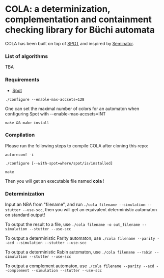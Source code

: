 # COLA: a determinization, complementation and containment checking library for Büchi automata

COLA has been built on top of [SPOT](https://spot.lrde.epita.fr/) and inspired by [Seminator](https://github.com/mklokocka/seminator).


### List of algorithms
TBA

### Requirements
* [Spot](https://spot.lrde.epita.fr/)

```
./configure --enable-max-accsets=128
```
One can set the maximal number of colors for an automaton when configuring Spot with --enable-max-accsets=INT
```
make && make install
```

### Compilation
Please run the following steps to compile COLA after cloning this repo:
```
autoreconf -i
```
```
./configure [--with-spot=where/spot/is/installed]
```
```
make
```

Then you will get an executable file named **cola** !

### Determinization
Input an NBA from "filename", and run ```./cola filename --simulation --stutter --use-scc```, then you will get an equivalent deterministic automaton on standard output!

To output the result to a file, use ```./cola filename -o out_filename --simulation --stutter --use-scc```

To output a deterministic Parity automaton, use ```./cola filename --parity --acd --simulation --stutter --use-scc```

To output a deterministic Rabin automaton, use ```./cola filename --rabin --simulation --stutter --use-scc```

To output a complement automaton, use ```./cola filename --parity --acd --complement --simulation --stutter --use-scc```